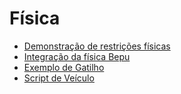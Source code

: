 # Física
* [Demonstração de restrições físicas](https://github.com/manio143/StrideConstraintsDemo)
* [Integração da física Bepu](https://github.com/Nicogo1705/BepuPhysicIntegrationTest/tree/master)
* [Exemplo de Gatilho](https://github.com/profan/XenkoByteSized#xenkobytesizedtriggerscene---doorscript)
* [Script de Veículo](https://github.com/profan/XenkoByteSized#xenkobytesizedvehiclescene---vehiclescript)
